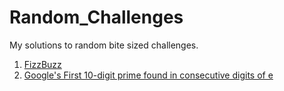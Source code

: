# Random_Challenges
My solutions to random bite sized challenges.

1. [FizzBuzz](Challenges/FizzBuzz/)
2. [Google's First 10-digit prime found in consecutive digits of e](Challenges/Google's%20First%2010-digit%20prime%20found%20in%20consecutive%20digits%20of%20e/)
